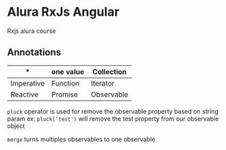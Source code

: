 # Alura RxJs Angular

Rxjs alura course

## Annotations

| \*         | one value | Collection |
| ---------- | --------- | ---------- |
| Imperative | Function  | Iterator   |
| Reactive   | Promise   | Observable |

`pluck` operator is used for remove the observable property based on string param
ex: `pluck('test')` will remove the test property from our observable object

`merge` turns multiples observables to one observable
